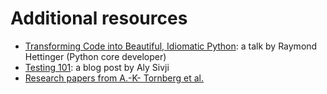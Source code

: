 # Additional resources

- [Transforming Code into Beautiful, Idiomatic Python](https://youtu.be/OSGv2VnC0go): a talk by Raymond Hettinger (Python core developer)
- [Testing 101](https://alysivji.github.io/testing-101-introduction-to-testing.html): a blog post by Aly Sivji
- [Research papers from A.-K- Tornberg et al.](https://spectralewald.readthedocs.io/en/latest/rst/math.html)
